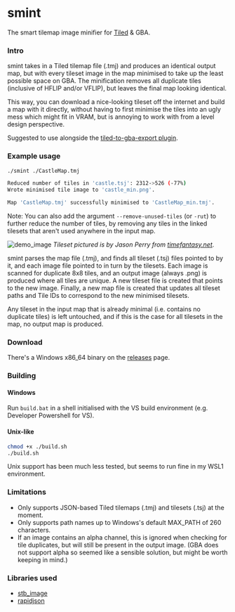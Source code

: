 # smint
The smart tilemap image minifier for [Tiled](https://www.mapeditor.org/) & GBA.

### Intro
smint takes in a Tiled tilemap file (.tmj) and produces an identical output map, but with every tileset image in the map minimised to take up the least possible space on GBA. The minification removes all duplicate tiles (inclusive of HFLIP and/or VFLIP), but leaves the final map looking identical.

This way, you can download a nice-looking tileset off the internet and build a map with it directly,
without having to first minimise the tiles into an ugly mess which might fit in VRAM, but is annoying to work with from a level design perspective.

Suggested to use alongside the [tiled-to-gba-export plugin](https://github.com/djedditt/tiled-to-gba-export).

### Example usage

```sh
./smint ./CastleMap.tmj

Reduced number of tiles in 'castle.tsj': 2312->526 (-77%)
Wrote minimised tile image to 'castle_min.png'.

Map 'CastleMap.tmj' successfully minimised to 'CastleMap_min.tmj'.
```

Note: You can also add the argument `--remove-unused-tiles` (or `-rut`) to further reduce the number of tiles, by removing any tiles in the linked tilesets that aren't used anywhere in the input map.

![demo_image](https://i.imgur.com/UcV3uVw.png)
*Tileset pictured is by Jason Perry from [timefantasy.net](usage_demo.png)*.

smint parses the map file (.tmj), and finds all tileset (.tsj) files pointed to by it, and each image file pointed to in turn by the tilesets. Each image is scanned for duplicate 8x8 tiles, and an output image (always .png) is produced where all tiles are unique. A new tileset file is created that points to the new image. Finally, a new map file is created that updates all tileset paths and Tile IDs to correspond to the new minimised tilesets.

Any tileset in the input map that is already minimal (i.e. contains no duplicate tiles) is left untouched, and if this is the case for all tilesets in the map, no output map is produced.
### Download
There's a Windows x86_64 binary on the [releases](https://github.com/colonelsalt/smint/releases) page.

### Building

#### Windows
Run `build.bat` in a shell initialised with the VS build environment (e.g. Developer Powershell for VS).

#### Unix-like
```sh
chmod +x ./build.sh
./build.sh
```

Unix support has been much less tested, but seems to run fine in my WSL1 environment.

### Limitations
- Only supports JSON-based Tiled tilemaps (.tmj) and tilesets (.tsj) at the moment.
- Only supports path names up to Windows's default MAX_PATH of 260 characters.
- If an image contains an alpha channel, this is ignored when checking for tile duplicates, but will still be present in the output image. (GBA does not support alpha so seemed like a sensible solution, but might be worth keeping in mind.)
### Libraries used
- [stb_image](https://github.com/nothings/stb)
- [rapidjson](https://github.com/Tencent/rapidjson)
